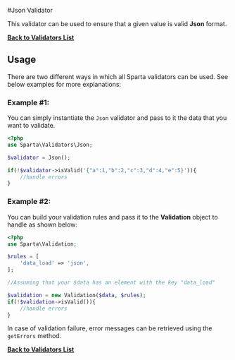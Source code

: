 #Json Validator

This validator can be used to ensure that a given value is valid __Json__ format. 

[**Back to Validators List**](./reference.md#validators-list)

## Usage
There are two different ways in which all Sparta validators can be used. See below examples for more explanations:

### Example #1:
You can simply instantiate the `Json` validator and pass to it the data that you want to validate.

```php
<?php
use Sparta\Validators\Json;

$validator = Json();

if(!$validator->isValid('{"a":1,"b":2,"c":3,"d":4,"e":5}')){ 
	//handle errors
}
```

### Example #2:
You can build your validation rules and pass it to the __Validation__ object to handle as shown below:

```php
<?php
use Sparta\Validation;

$rules = [
	'data_load' => 'json',
];

//Assuming that your $data has an element with the key "data_load"

$validation = new Validation($data, $rules);
if(!$validation->isValid()){
	//handle errors
}

```
In case of validation failure, error messages can be retrieved using the `getErrors` method.

[**Back to Validators List**](./reference.md#validators-list)
